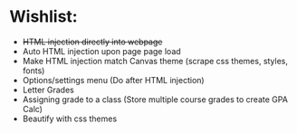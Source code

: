 # Wishlist:
- ~~HTML injection directly into webpage~~
- Auto HTML injection upon page page load
- Make HTML injection match Canvas theme (scrape css themes, styles, fonts)
- Options/settings menu (Do after HTML injection)
- Letter Grades
- Assigning grade to a class (Store multiple course grades to create GPA Calc)
- Beautify with css themes
